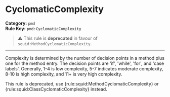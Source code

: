 # CyclomaticComplexity
**Category:** `pmd`<br/>
**Rule Key:** `pmd:CyclomaticComplexity`<br/>
> :warning: This rule is **deprecated** in favour of `squid:MethodCyclomaticComplexity`.

-----

<p>
  Complexity is determined by the number of decision points in a method plus one for the method entry. The decision
  points are 'if', 'while', 'for', and 'case labels'. Generally, 1-4 is low complexity, 5-7 indicates moderate
  complexity, 8-10 is high complexity, and 11+ is very high complexity.
</p>

<p>
  This rule is deprecated, use {rule:squid:MethodCyclomaticComplexity} or {rule:squid:ClassCyclomaticComplexity}
  instead.
</p>
